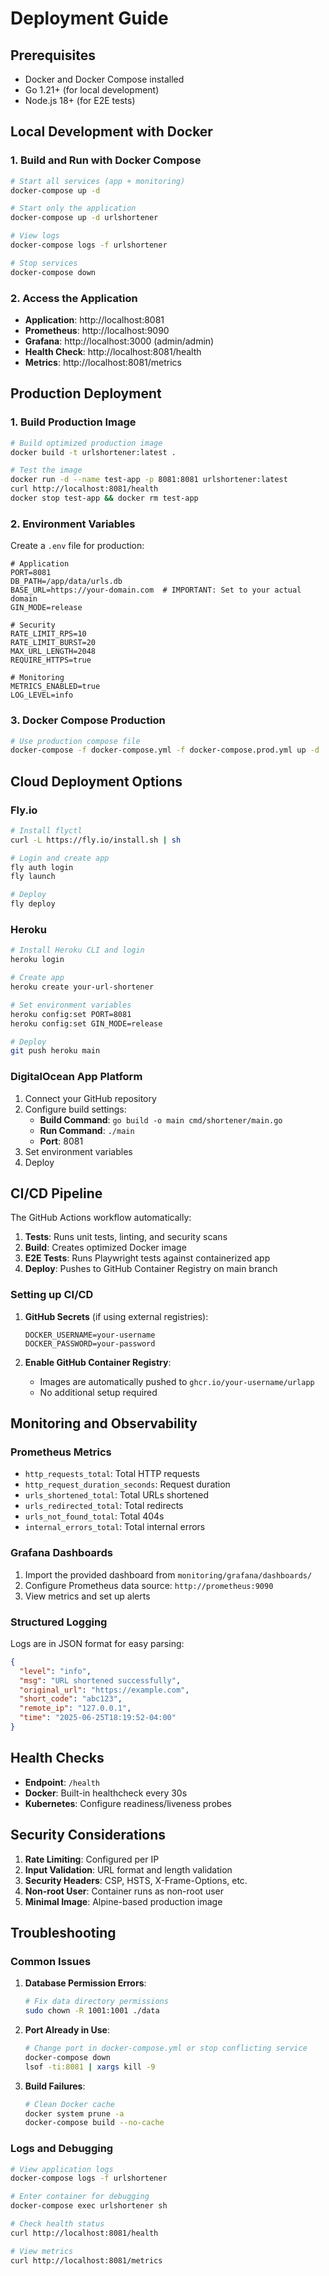 # Deployment Guide

## Prerequisites

- Docker and Docker Compose installed
- Go 1.21+ (for local development)
- Node.js 18+ (for E2E tests)

## Local Development with Docker

### 1. Build and Run with Docker Compose

```bash
# Start all services (app + monitoring)
docker-compose up -d

# Start only the application
docker-compose up -d urlshortener

# View logs
docker-compose logs -f urlshortener

# Stop services
docker-compose down
```

### 2. Access the Application

- **Application**: http://localhost:8081
- **Prometheus**: http://localhost:9090
- **Grafana**: http://localhost:3000 (admin/admin)
- **Health Check**: http://localhost:8081/health
- **Metrics**: http://localhost:8081/metrics

## Production Deployment

### 1. Build Production Image

```bash
# Build optimized production image
docker build -t urlshortener:latest .

# Test the image
docker run -d --name test-app -p 8081:8081 urlshortener:latest
curl http://localhost:8081/health
docker stop test-app && docker rm test-app
```

### 2. Environment Variables

Create a `.env` file for production:

```env
# Application
PORT=8081
DB_PATH=/app/data/urls.db
BASE_URL=https://your-domain.com  # IMPORTANT: Set to your actual domain
GIN_MODE=release

# Security
RATE_LIMIT_RPS=10
RATE_LIMIT_BURST=20
MAX_URL_LENGTH=2048
REQUIRE_HTTPS=true

# Monitoring
METRICS_ENABLED=true
LOG_LEVEL=info
```

### 3. Docker Compose Production

```bash
# Use production compose file
docker-compose -f docker-compose.yml -f docker-compose.prod.yml up -d
```

## Cloud Deployment Options

### Fly.io

```bash
# Install flyctl
curl -L https://fly.io/install.sh | sh

# Login and create app
fly auth login
fly launch

# Deploy
fly deploy
```

### Heroku

```bash
# Install Heroku CLI and login
heroku login

# Create app
heroku create your-url-shortener

# Set environment variables
heroku config:set PORT=8081
heroku config:set GIN_MODE=release

# Deploy
git push heroku main
```

### DigitalOcean App Platform

1. Connect your GitHub repository
2. Configure build settings:
   - **Build Command**: `go build -o main cmd/shortener/main.go`
   - **Run Command**: `./main`
   - **Port**: 8081
3. Set environment variables
4. Deploy

## CI/CD Pipeline

The GitHub Actions workflow automatically:

1. **Tests**: Runs unit tests, linting, and security scans
2. **Build**: Creates optimized Docker image
3. **E2E Tests**: Runs Playwright tests against containerized app
4. **Deploy**: Pushes to GitHub Container Registry on main branch

### Setting up CI/CD

1. **GitHub Secrets** (if using external registries):
   ```
   DOCKER_USERNAME=your-username
   DOCKER_PASSWORD=your-password
   ```

2. **Enable GitHub Container Registry**:
   - Images are automatically pushed to `ghcr.io/your-username/urlapp`
   - No additional setup required

## Monitoring and Observability

### Prometheus Metrics

- `http_requests_total`: Total HTTP requests
- `http_request_duration_seconds`: Request duration
- `urls_shortened_total`: Total URLs shortened
- `urls_redirected_total`: Total redirects
- `urls_not_found_total`: Total 404s
- `internal_errors_total`: Total internal errors

### Grafana Dashboards

1. Import the provided dashboard from `monitoring/grafana/dashboards/`
2. Configure Prometheus data source: `http://prometheus:9090`
3. View metrics and set up alerts

### Structured Logging

Logs are in JSON format for easy parsing:

```json
{
  "level": "info",
  "msg": "URL shortened successfully",
  "original_url": "https://example.com",
  "short_code": "abc123",
  "remote_ip": "127.0.0.1",
  "time": "2025-06-25T18:19:52-04:00"
}
```

## Health Checks

- **Endpoint**: `/health`
- **Docker**: Built-in healthcheck every 30s
- **Kubernetes**: Configure readiness/liveness probes

## Security Considerations

1. **Rate Limiting**: Configured per IP
2. **Input Validation**: URL format and length validation
3. **Security Headers**: CSP, HSTS, X-Frame-Options, etc.
4. **Non-root User**: Container runs as non-root user
5. **Minimal Image**: Alpine-based production image

## Troubleshooting

### Common Issues

1. **Database Permission Errors**:
   ```bash
   # Fix data directory permissions
   sudo chown -R 1001:1001 ./data
   ```

2. **Port Already in Use**:
   ```bash
   # Change port in docker-compose.yml or stop conflicting service
   docker-compose down
   lsof -ti:8081 | xargs kill -9
   ```

3. **Build Failures**:
   ```bash
   # Clean Docker cache
   docker system prune -a
   docker-compose build --no-cache
   ```

### Logs and Debugging

```bash
# View application logs
docker-compose logs -f urlshortener

# Enter container for debugging
docker-compose exec urlshortener sh

# Check health status
curl http://localhost:8081/health

# View metrics
curl http://localhost:8081/metrics
```